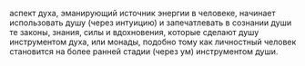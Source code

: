 аспект духа, эманирующий источник энергии в человеке, начинает использовать душу (через интуицию) и запечатлевать в сознании души те законы, знания, силы и вдохновения, которые сделают душу инструментом духа, или монады, подобно тому как личностный человек становится на более ранней стадии (через ум) инструментом души.